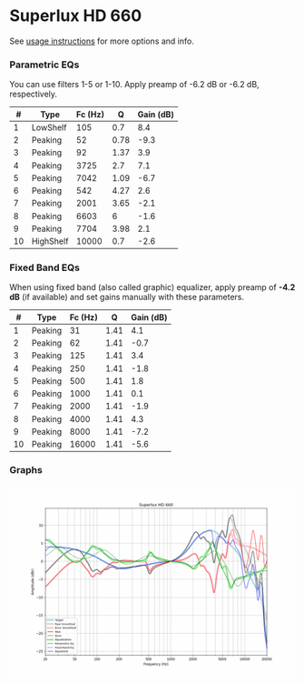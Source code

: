 # Superlux HD 660
See [usage instructions](https://github.com/jaakkopasanen/AutoEq#usage) for more options and info.

### Parametric EQs
You can use filters 1-5 or 1-10. Apply preamp of -6.2 dB or -6.2 dB, respectively.

|   # | Type      |   Fc (Hz) |    Q |   Gain (dB) |
|-----|-----------|-----------|------|-------------|
|   1 | LowShelf  |       105 | 0.7  |         8.4 |
|   2 | Peaking   |        52 | 0.78 |        -9.3 |
|   3 | Peaking   |        92 | 1.37 |         3.9 |
|   4 | Peaking   |      3725 | 2.7  |         7.1 |
|   5 | Peaking   |      7042 | 1.09 |        -6.7 |
|   6 | Peaking   |       542 | 4.27 |         2.6 |
|   7 | Peaking   |      2001 | 3.65 |        -2.1 |
|   8 | Peaking   |      6603 | 6    |        -1.6 |
|   9 | Peaking   |      7704 | 3.98 |         2.1 |
|  10 | HighShelf |     10000 | 0.7  |        -2.6 |

### Fixed Band EQs
When using fixed band (also called graphic) equalizer, apply preamp of **-4.2 dB** (if available) and set gains manually with these parameters.

|   # | Type    |   Fc (Hz) |    Q |   Gain (dB) |
|-----|---------|-----------|------|-------------|
|   1 | Peaking |        31 | 1.41 |         4.1 |
|   2 | Peaking |        62 | 1.41 |        -0.7 |
|   3 | Peaking |       125 | 1.41 |         3.4 |
|   4 | Peaking |       250 | 1.41 |        -1.8 |
|   5 | Peaking |       500 | 1.41 |         1.8 |
|   6 | Peaking |      1000 | 1.41 |         0.1 |
|   7 | Peaking |      2000 | 1.41 |        -1.9 |
|   8 | Peaking |      4000 | 1.41 |         4.3 |
|   9 | Peaking |      8000 | 1.41 |        -7.2 |
|  10 | Peaking |     16000 | 1.41 |        -5.6 |

### Graphs
![](./Superlux%20HD%20660.png)
